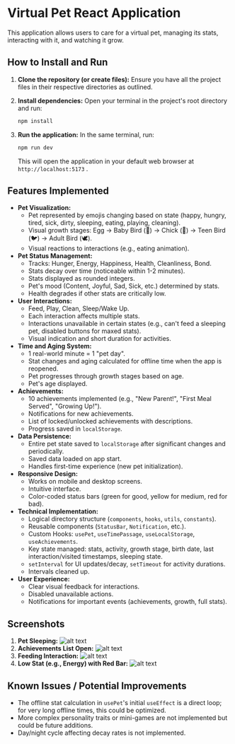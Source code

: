 # Virtual Pet React Application

This application allows users to care for a virtual pet, managing its stats, interacting with it, and watching it grow.

## How to Install and Run

1.  **Clone the repository (or create files):**
    Ensure you have all the project files in their respective directories as outlined.

2.  **Install dependencies:**
    Open your terminal in the project's root directory and run:
    ```bash
    npm install
    ```

3.  **Run the application:**
    In the same terminal, run:
    ```bash
    npm run dev
    ```

    This will open the application in your default web browser at `http://localhost:5173` .

## Features Implemented

* **Pet Visualization:**
    * Pet represented by emojis changing based on state (happy, hungry, tired, sick, dirty, sleeping, eating, playing, cleaning).
    * Visual growth stages: Egg → Baby Bird (🐣) → Chick (🐥) → Teen Bird (🐦) → Adult Bird (🕊️).
    * Visual reactions to interactions (e.g., eating animation).
* **Pet Status Management:**
    * Tracks: Hunger, Energy, Happiness, Health, Cleanliness, Bond.
    * Stats decay over time (noticeable within 1-2 minutes).
    * Stats displayed as rounded integers.
    * Pet's mood (Content, Joyful, Sad, Sick, etc.) determined by stats.
    * Health degrades if other stats are critically low.
* **User Interactions:**
    * Feed, Play, Clean, Sleep/Wake Up.
    * Each interaction affects multiple stats.
    * Interactions unavailable in certain states (e.g., can't feed a sleeping pet, disabled buttons for maxed stats).
    * Visual indication and short duration for activities.
* **Time and Aging System:**
    * 1 real-world minute = 1 "pet day".
    * Stat changes and aging calculated for offline time when the app is reopened.
    * Pet progresses through growth stages based on age.
    * Pet's age displayed.
* **Achievements:**
    * 10 achievements implemented (e.g., "New Parent!", "First Meal Served", "Growing Up!").
    * Notifications for new achievements.
    * List of locked/unlocked achievements with descriptions.
    * Progress saved in `localStorage`.
* **Data Persistence:**
    * Entire pet state saved to `localStorage` after significant changes and periodically.
    * Saved data loaded on app start.
    * Handles first-time experience (new pet initialization).
* **Responsive Design:**
    * Works on mobile and desktop screens.
    * Intuitive interface.
    * Color-coded status bars (green for good, yellow for medium, red for bad).
* **Technical Implementation:**
    * Logical directory structure (`components`, `hooks`, `utils`, `constants`).
    * Reusable components (`StatusBar`, `Notification`, etc.).
    * Custom Hooks: `usePet`, `useTimePassage`, `useLocalStorage`, `useAchievements`.
    * Key state managed: stats, activity, growth stage, birth date, last interaction/visited timestamps, sleeping state.
    * `setInterval` for UI updates/decay, `setTimeout` for activity durations.
    * Intervals cleaned up.
* **User Experience:**
    * Clear visual feedback for interactions.
    * Disabled unavailable actions.
    * Notifications for important events (achievements, growth, full stats).

## Screenshots

1.  **Pet Sleeping:**
    ![alt text](image-5.png)
2.  **Achievements List Open:**
    ![alt text](image-2.png)
3.  **Feeding Interaction:**
    ![alt text](image-4.png)
4.  **Low Stat (e.g., Energy) with Red Bar:**
    ![alt text](image-3.png)

## Known Issues / Potential Improvements
* The offline stat calculation in `usePet`'s initial `useEffect` is a direct loop; for very long offline times, this could be optimized.
* More complex personality traits or mini-games are not implemented but could be future additions.
* Day/night cycle affecting decay rates is not implemented.